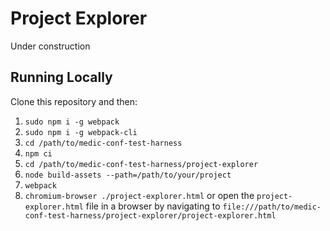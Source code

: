 # Project Explorer

Under construction

## Running Locally

Clone this repository and then:

1. `sudo npm i -g webpack`
1. `sudo npm i -g webpack-cli`
1. `cd /path/to/medic-conf-test-harness`
1. `npm ci`
1. `cd /path/to/medic-conf-test-harness/project-explorer`
1. `node build-assets --path=/path/to/your/project`
1. `webpack`
1. `chromium-browser ./project-explorer.html` or open the `project-explorer.html` file in a browser by navigating to `file:///path/to/medic-conf-test-harness/project-explorer/project-explorer.html`
